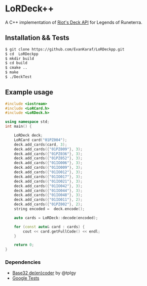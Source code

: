# LoRDeck++

A C++ implementation of [Riot's Deck API](https://github.com/RiotGames/LoRDeckCodes) for Legends of Runeterra.

## Installation && Tests

```bash
$ git clone https://github.com/EvanKaraf/LoRDeckpp.git
$ cd  LoRDeckpp
$ mkdir build
$ cd build
$ cmake ..
$ make
$ ./DeckTest
```

## Example usage

```c++
#include <iostream>
#include <LoRCard.h>
#include <LoRDeck.h>

using namespace std;
int main() {

    LoRDeck deck;
    LoRCard card("01PZ004");
    deck.add_cards(card, 3);
    deck.add_cards({"01PZ009"}, 3);
    deck.add_cards({"01PZ036"}, 3);
    deck.add_cards({"01PZ052"}, 3);
    deck.add_cards({"01IO006"}, 3);
    deck.add_cards({"01IO009"}, 3);
    deck.add_cards({"01IO012"}, 3);
    deck.add_cards({"01IO017"}, 3);
    deck.add_cards({"01IO021"}, 3);
    deck.add_cards({"01IO042"}, 3);
    deck.add_cards({"01IO044"}, 3);
    deck.add_cards({"01IO048"}, 3);
    deck.add_cards({"01IO011"}, 2);
    deck.add_cards({"01PZ002"}, 2);
    string encoded =  deck.encode();

    auto cards = LoRDeck::decode(encoded);

    for (const auto& card : cards) {
        cout << card.getFullCode() << endl;
    }

    return 0;
}
```

### Dependencies

* [Base32 de(en)coder](https://github.com/tplgy/cppcodec) by @tplgy
* [Google Tests](https://github.com/google/googletest)
